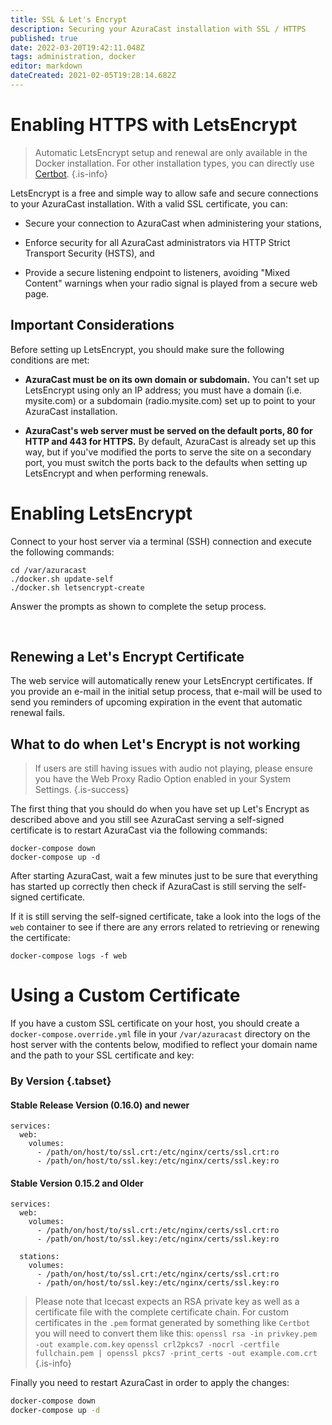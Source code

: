 ```yaml
---
title: SSL & Let's Encrypt
description: Securing your AzuraCast installation with SSL / HTTPS
published: true
date: 2022-03-20T19:42:11.048Z
tags: administration, docker
editor: markdown
dateCreated: 2021-02-05T19:28:14.682Z
---
```


# Enabling HTTPS with LetsEncrypt

> Automatic LetsEncrypt setup and renewal are only available in the Docker installation. For other installation types, you can directly use [Certbot](https://certbot.eff.org/).
{.is-info}

LetsEncrypt is a free and simple way to allow safe and secure connections to your AzuraCast installation. With a valid SSL certificate, you can:

- Secure your connection to AzuraCast when administering your stations,

- Enforce security for all AzuraCast administrators via HTTP Strict Transport Security (HSTS), and

- Provide a secure listening endpoint to listeners, avoiding "Mixed Content" warnings when your radio signal is played from a secure web page.

## Important Considerations

Before setting up LetsEncrypt, you should make sure the following conditions are met:

- **AzuraCast must be on its own domain or subdomain.** You can't set up LetsEncrypt using only an IP address; you must have a domain (i.e. mysite.com) or a subdomain (radio.mysite.com) set up to point to your AzuraCast installation.

- **AzuraCast's web server must be served on the default ports, 80 for HTTP and 443 for HTTPS.** By default, AzuraCast is already set up this way, but if you've modified the ports to serve the site on a secondary port, you must switch the ports back to the defaults when setting up LetsEncrypt and when performing renewals.

# Enabling LetsEncrypt

Connect to your host server via a terminal (SSH) connection and execute the following commands:

```
cd /var/azuracast
./docker.sh update-self
./docker.sh letsencrypt-create
```

Answer the prompts as shown to complete the setup process.

<br>

## Renewing a Let's Encrypt Certificate

The web service will automatically renew your LetsEncrypt certificates. If you provide an e-mail in the initial setup process, that e-mail will be used to send you reminders of upcoming expiration in the event that automatic renewal fails.

## What to do when Let's Encrypt is not working
> If users are still having issues with audio not playing, please ensure you have the Web Proxy Radio Option enabled in your System Settings. 
{.is-success}


The first thing that you should do when you have set up Let's Encrypt as described above and you still see AzuraCast serving a self-signed certificate is to restart AzuraCast via the following commands:

```
docker-compose down
docker-compose up -d
```

After starting AzuraCast, wait a few minutes just to be sure that everything has started up correctly then check if AzuraCast is still serving the self-signed certificate.

If it is still serving the self-signed certificate, take a look into the logs of the `web` container to see if there are any errors related to retrieving or renewing the certificate:

```
docker-compose logs -f web
```

# Using a Custom Certificate

If you have a custom SSL certificate on your host, you should create a `docker-compose.override.yml` file in your `/var/azuracast` directory on the host server with the contents below, modified to reflect your domain name and the path to your SSL certificate and key:


### By Version {.tabset}
#### Stable Release Version (0.16.0) and newer
```
services:
  web:
    volumes:
      - /path/on/host/to/ssl.crt:/etc/nginx/certs/ssl.crt:ro
      - /path/on/host/to/ssl.key:/etc/nginx/certs/ssl.key:ro
```

#### Stable Version 0.15.2 and Older
```
services:
  web:
    volumes:
      - /path/on/host/to/ssl.crt:/etc/nginx/certs/ssl.crt:ro
      - /path/on/host/to/ssl.key:/etc/nginx/certs/ssl.key:ro
      
  stations:
    volumes:
      - /path/on/host/to/ssl.crt:/etc/nginx/certs/ssl.crt:ro
      - /path/on/host/to/ssl.key:/etc/nginx/certs/ssl.key:ro
```

> Please note that Icecast expects an RSA private key as well as a certificate file with the complete certificate chain. For custom certificates in the `.pem` format generated by something like `Certbot` you will need to convert them like this:
> `openssl rsa -in privkey.pem -out example.com.key`
> `openssl crl2pkcs7 -nocrl -certfile fullchain.pem | openssl pkcs7 -print_certs -out example.com.crt`
> {.is-info}

Finally you need to restart AzuraCast in order to apply the changes:

```bash
docker-compose down
docker-compose up -d
```